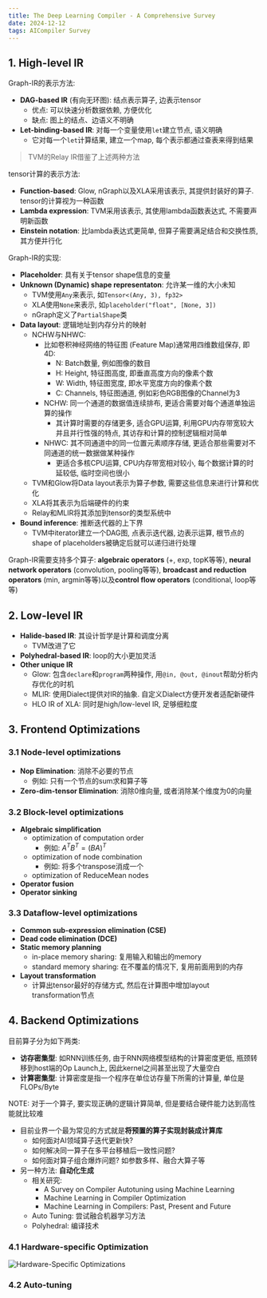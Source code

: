 ```yaml
---
title: The Deep Learning Compiler - A Comprehensive Survey 
date: 2024-12-12
tags: AICompiler Survey
---
```


## 1. High-level IR

Graph-IR的表示方法: 
- **DAG-based IR** (有向无环图): 结点表示算子, 边表示tensor
    - 优点: 可以快速分析数据依赖, 方便优化
    - 缺点: 图上的结点、边语义不明确
- **Let-binding-based IR**: 对每一个变量使用`let`建立节点, 语义明确
    - 它对每一个`let`计算结果, 建立一个map, 每个表示都通过查表来得到结果

> TVM的Relay IR借鉴了上述两种方法

tensor计算的表示方法: 
- **Function-based**: Glow, nGraph以及XLA采用该表示, 其提供封装好的算子. tensor的计算视为一种函数
- **Lambda expression**: TVM采用该表示, 其使用lambda函数表达式, 不需要声明新函数
- **Einstein notation**: 比lambda表达式更简单, 但算子需要满足结合和交换性质, 其方便并行化

Graph-IR的实现: 
- **Placeholder**: 具有关于tensor shape信息的变量
- **Unknown (Dynamic) shape representaton**: 允许某一维的大小未知
    - TVM使用`Any`来表示, 如`Tensor<(Any, 3), fp32>`
    - XLA使用`None`来表示, 如`placeholder("float", [None, 3])`
    - nGraph定义了`PartialShape`类
- **Data layout**: 逻辑地址到内存分片的映射
    - NCHW与NHWC: 
        - 比如卷积神经网络的特征图 (Feature Map)通常用四维数组保存, 即4D: 
            - N: Batch数量, 例如图像的数目
            - H: Height, 特征图高度, 即垂直高度方向的像素个数
            - W: Width, 特征图宽度, 即水平宽度方向的像素个数
            - C: Channels, 特征图通道, 例如彩色RGB图像的Channel为3
        - NCHW: 同一个通道的数据值连续排布, 更适合需要对每个通道单独运算的操作
            - 其计算时需要的存储更多, 适合GPU运算, 利用GPU内存带宽较大并且并行性强的特点, 其访存和计算的控制逻辑相对简单
        - NHWC: 其不同通道中的同一位置元素顺序存储, 更适合那些需要对不同通道的统一数据做某种操作
            - 更适合多核CPU运算, CPU内存带宽相对较小, 每个数据计算的时延较低, 临时空间也很小
    - TVM和Glow将Data layout表示为算子参数, 需要这些信息来进行计算和优化
    - XLA将其表示为后端硬件的约束
    - Relay和MLIR将其添加到tensor的类型系统中
- **Bound inference**: 推断迭代器的上下界
    - TVM中iterator建立一个DAG图, 点表示迭代器, 边表示运算, 根节点的shape of placeholders被确定后就可以递归进行处理

Graph-IR需要支持多个算子: **algebraic operators** (+, exp, topK等等), **neural network operators** (convolution, pooling等等), **broadcast and reduction operators** (min, argmin等等)以及**control flow operators** (conditional, loop等等)

## 2. Low-level IR

- **Halide-based IR**: 其设计哲学是计算和调度分离
    - TVM改进了它
- **Polyhedral-based IR**: loop的大小更加灵活
- **Other unique IR**
    - Glow: 包含`declare`和`program`两种操作, 用`@in, @out, @inout`帮助分析内存优化的时机
    - MLIR: 使用Dialect提供对IR的抽象. 自定义Dialect方便开发者适配新硬件
    - HLO IR of XLA: 同时是high/low-level IR, 足够细粒度

## 3. Frontend Optimizations

### 3.1 Node-level optimizations

- **Nop Elimination**: 消除不必要的节点
    - 例如: 只有一个节点的sum求和算子等
- **Zero-dim-tensor Elimination**: 消除0维向量, 或者消除某个维度为0的向量

### 3.2 Block-level optimizations

- **Algebraic simplification**
    - optimization of computation order
        - 例如: $A^TB^T=(BA)^T$
    - optimization of node combination
        - 例如: 将多个transpose消成一个
    - optimization of ReduceMean nodes
- **Operator fusion**
- **Operator sinking**

### 3.3 Dataflow-level optimizations

- **Common sub-expression elimination (CSE)**
- **Dead code elimination (DCE)**
- **Static memory planning**
    - in-place memory sharing: 复用输入和输出的memory
    - standard memory sharing: 在不覆盖的情况下, 复用前面用到的内存
- **Layout transformation**
    - 计算出tensor最好的存储方式, 然后在计算图中增加layout transformation节点

## 4. Backend Optimizations

目前算子分为如下两类: 
- **访存密集型**: 如RNN训练任务, 由于RNN网络模型结构的计算密度更低, 瓶颈转移到host端的Op Launch上, 因此kernel之间甚至出现了大量空白
- **计算密集型**: 计算密度是指一个程序在单位访存量下所需的计算量, 单位是$\text{FLOPs/Byte}$

NOTE: 对于一个算子, 要实现正确的逻辑计算简单, 但是要结合硬件能力达到高性能就比较难
- 目前业界一个最为常见的方式就是**将预置的算子实现封装成计算库**
    - 如何面对AI领域算子迭代更新快?
    - 如何解决同一算子在多平台移植后一致性问题? 
    - 如何面对算子组合爆炸问题? 如参数多样、融合大算子等
- 另一种方法: **自动化生成**
    - 相关研究: 
        - A Survey on Compiler Autotuning using Machine Learning
        - Machine Learning in Compiler Optimization
        - Machine Learning in Compilers: Past, Present and Future
    - Auto Tuning: 尝试融合机器学习方法
    - Polyhedral: 编译技术

### 4.1 Hardware-specific Optimization

![Hardware-Specific Optimizations](assets/hardware-specific.png)

### 4.2 Auto-tuning